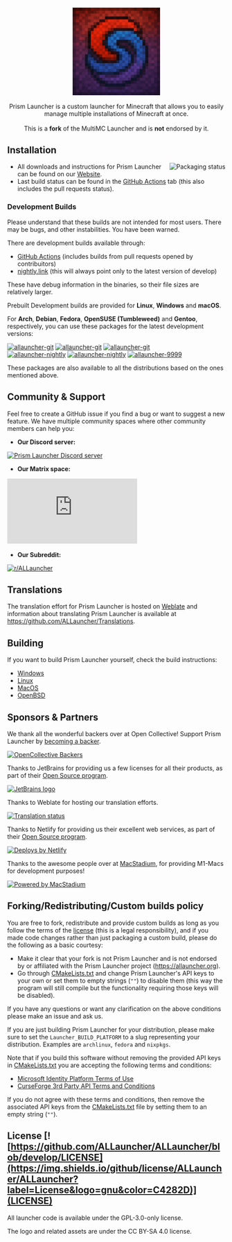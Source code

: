 <p align="center">
<picture>
  <source media="(prefers-color-scheme: dark)" srcset="/program_info/org.allauncher.ALLauncher.logo-darkmode.svg">
  <source media="(prefers-color-scheme: light)" srcset="/program_info/org.allauncher.ALLauncher.logo.svg">
  <img alt="Prism Launcher" src="/program_info/org.allauncher.ALLauncher.logo.svg" width="40%">
</picture>
</p>

<p align="center">
  Prism Launcher is a custom launcher for Minecraft that allows you to easily manage multiple installations of Minecraft at once.<br />
  <br />This is a <b>fork</b> of the MultiMC Launcher and is <b>not</b> endorsed by it.
</p>

## Installation

<a href="https://repology.org/project/allauncher/versions">
    <img src="https://repology.org/badge/vertical-allrepos/allauncher.svg" alt="Packaging status" align="right">
</a>

- All downloads and instructions for Prism Launcher can be found on our [Website](https://allauncher.org/download).
- Last build status can be found in the [GitHub Actions](https://github.com/ALLauncher/ALLauncher/actions) tab (this also includes the pull requests status).

### Development Builds

Please understand that these builds are not intended for most users. There may be bugs, and other instabilities. You have been warned.

There are development builds available through:

- [GitHub Actions](https://github.com/ALLauncher/ALLauncher/actions) (includes builds from pull requests opened by contribuitors)
- [nightly.link](https://nightly.link/ALLauncher/ALLauncher/workflows/build/develop) (this will always point only to the latest version of develop)

These have debug information in the binaries, so their file sizes are relatively larger.

Prebuilt Development builds are provided for **Linux**, **Windows** and **macOS**.

For **Arch**, **Debian**, **Fedora**, **OpenSUSE (Tumbleweed)** and **Gentoo**, respectively, you can use these packages for the latest development versions:

[![allauncher-git](https://img.shields.io/badge/aur-allauncher--git-1793D1?label=AUR&logo=archlinux&logoColor=white)](https://aur.archlinux.org/packages/allauncher-git) [![allauncher-git](https://img.shields.io/badge/aur-allauncher--qt5--git-1793D1?label=AUR&logo=archlinux&logoColor=white)](https://aur.archlinux.org/packages/allauncher-qt5-git) [![allauncher-git](https://img.shields.io/badge/mpr-allauncher--git-A80030?label=MPR&logo=debian&logoColor=white)](https://mpr.makedeb.org/packages/allauncher-git)<br />[![allauncher-nightly](https://img.shields.io/badge/copr-allauncher--nightly-51A2DA?label=COPR&logo=fedora&logoColor=white)](https://copr.fedorainfracloud.org/coprs/g3tchoo/allauncher/) [![allauncher-nightly](https://img.shields.io/badge/OBS-allauncher--nightly-3AB6A9?logo=opensuse&logoColor=white)](https://build.opensuse.org/project/show/home:getchoo) [![allauncher-9999](https://img.shields.io/badge/gentoo-allauncher--9999-4D4270?label=Gentoo&logo=gentoo&logoColor=white)](https://packages.gentoo.org/packages/games-action/allauncher)

These packages are also available to all the distributions based on the ones mentioned above.

## Community & Support

Feel free to create a GitHub issue if you find a bug or want to suggest a new feature. We have multiple community spaces where other community members can help you:

- **Our Discord server:**

[![Prism Launcher Discord server](https://discordapp.com/api/guilds/1031648380885147709/widget.png?style=banner3)](https://allauncher.org/discord)

- **Our Matrix space:**

[![Prism Launcher Space](https://img.shields.io/matrix/allauncher:matrix.org?style=for-the-badge&label=Matrix%20Space&logo=matrix&color=purple)](https://allauncher.org/matrix)

- **Our Subreddit:**

[![r/ALLauncher](https://img.shields.io/reddit/subreddit-subscribers/allauncher?style=for-the-badge&logo=reddit)](https://allauncher.org/reddit)

## Translations

The translation effort for Prism Launcher is hosted on [Weblate](https://hosted.weblate.org/projects/allauncher/launcher/) and information about translating Prism Launcher is available at <https://github.com/ALLauncher/Translations>.

## Building

If you want to build Prism Launcher yourself, check the build instructions:

- [Windows](https://allauncher.org/wiki/development/build-instructions/windows/)
- [Linux](https://allauncher.org/wiki/development/build-instructions/linux/)
- [MacOS](https://allauncher.org/wiki/development/build-instructions/macos/)
- [OpenBSD](https://allauncher.org/wiki/development/build-instructions/openbsd/)

## Sponsors & Partners

We thank all the wonderful backers over at Open Collective! Support Prism Launcher by [becoming a backer](https://opencollective.com/allauncher).

[![OpenCollective Backers](https://opencollective.com/allauncher/backers.svg?width=890&limit=1000)](https://opencollective.com/allauncher#backers)

Thanks to JetBrains for providing us a few licenses for all their products, as part of their [Open Source program](https://www.jetbrains.com/opensource/).

<a href="https://jb.gg/OpenSource">
<picture>
  <source media="(prefers-color-scheme: dark)" srcset="https://www.jetbrains.com/company/brand/img/logo_jb_dos_4.svg">
  <source media="(prefers-color-scheme: light)" srcset="https://resources.jetbrains.com/storage/products/company/brand/logos/jetbrains.svg">
  <img alt="JetBrains logo" src="https://resources.jetbrains.com/storage/products/company/brand/logos/jetbrains.svg" width="40%">
</picture>
</a>

Thanks to Weblate for hosting our translation efforts.

<a href="https://hosted.weblate.org/engage/allauncher/">
<img src="https://hosted.weblate.org/widgets/allauncher/-/open-graph.png" alt="Translation status" width="300" />
</a>

Thanks to Netlify for providing us their excellent web services, as part of their [Open Source program](https://www.netlify.com/open-source/).

<a href="https://www.netlify.com"> <img src="https://www.netlify.com/v3/img/components/netlify-color-accent.svg" alt="Deploys by Netlify" /> </a>

Thanks to the awesome people over at [MacStadium](https://www.macstadium.com/), for providing M1-Macs for development purposes!

<a href="https://www.macstadium.com"><img src="https://uploads-ssl.webflow.com/5ac3c046c82724970fc60918/5c019d917bba312af7553b49_MacStadium-developerlogo.png" alt="Powered by MacStadium" width="300"></a>

## Forking/Redistributing/Custom builds policy

You are free to fork, redistribute and provide custom builds as long as you follow the terms of the [license](LICENSE) (this is a legal responsibility), and if you made code changes rather than just packaging a custom build, please do the following as a basic courtesy:

- Make it clear that your fork is not Prism Launcher and is not endorsed by or affiliated with the Prism Launcher project (<https://allauncher.org>).
- Go through [CMakeLists.txt](CMakeLists.txt) and change Prism Launcher's API keys to your own or set them to empty strings (`""`) to disable them (this way the program will still compile but the functionality requiring those keys will be disabled).

If you have any questions or want any clarification on the above conditions please make an issue and ask us.

If you are just building Prism Launcher for your distribution, please make sure to set the `Launcher_BUILD_PLATFORM` to a slug representing your distribution. Examples are `archlinux`, `fedora` and `nixpkgs`.

Note that if you build this software without removing the provided API keys in [CMakeLists.txt](CMakeLists.txt) you are accepting the following terms and conditions:

- [Microsoft Identity Platform Terms of Use](https://docs.microsoft.com/en-us/legal/microsoft-identity-platform/terms-of-use)
- [CurseForge 3rd Party API Terms and Conditions](https://support.curseforge.com/en/support/solutions/articles/9000207405-curse-forge-3rd-party-api-terms-and-conditions)

If you do not agree with these terms and conditions, then remove the associated API keys from the [CMakeLists.txt](CMakeLists.txt) file by setting them to an empty string (`""`).

## License [![https://github.com/ALLauncher/ALLauncher/blob/develop/LICENSE](https://img.shields.io/github/license/ALLauncher/ALLauncher?label=License&logo=gnu&color=C4282D)](LICENSE)

All launcher code is available under the GPL-3.0-only license.

The logo and related assets are under the CC BY-SA 4.0 license.
